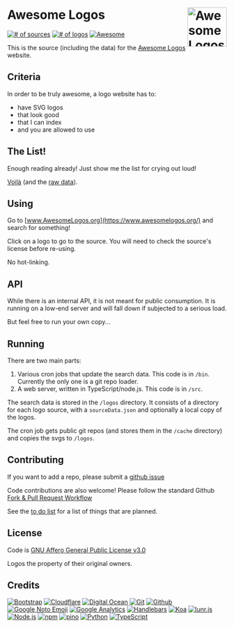 
# Awesome Logos [<img alt="AwesomeLogos Logo" src="https://www.awesomelogos.org/favicon.svg" height="90" align="right" />](https://www.awesomelogos.org/)

[![# of sources](https://img.shields.io/badge/dynamic/json.svg?label=sources&url=https%3A%2F%2Fwww.awesomelogos.org%2Fstatus.json&query=%24.sourcecount)](https://www.awesomelogos.org/sources/index.html)
[![# of logos](https://img.shields.io/badge/dynamic/json.svg?label=logos&url=https%3A%2F%2Fwww.awesomelogos.org%2Fstatus.json&query=%24.imagecount)](https://www.awesomelogos.org/)
[![Awesome](https://awesome.re/badge.svg)](https://awesome.re)

This is the source (including the data) for the [Awesome Logos](https://www.awesomelogos.org/) website.

## Criteria

In order to be truly awesome, a logo website has to:
 * have SVG logos
 * that look good
 * that I can index
 * and you are allowed to use
 
## The List!

Enough reading already!  Just show me the list for crying out loud!
 
[Voilà](https://www.awesomelogos.org/sources/index.html) (and the [raw data](https://github.com/VectorLogoZone/awesome-logos/blob/master/data/gitrepos.yaml)).

## Using

Go to [www.AwesomeLogos.org](https://www.awesomelogos.org/) and search for something!

Click on a logo to go to the source.  You will need to check the source's license before re-using.

No hot-linking.

## API

While there is an internal API, it is not meant for public consumption.  It is running on a low-end
server and will fall down if subjected to a serious load.

But feel free to run your own copy...

## Running

There are two main parts: 

 1. Various cron jobs that update the search data.  This code is in `/bin`.  Currently the only one is a git repo loader.
 2. A web server, written in TypeScript/node.js.  This code is in `/src`.

The search data is stored in the `/logos` directory.  It consists of a directory for each 
logo source, with a `sourceData.json` and optionally a local copy of the logos.

The cron job gets public git repos (and stores them in the `/cache` directory) and copies the svgs to `/logos`.

## Contributing

If you want to add a repo, please submit a [github issue](https://github.com/VectorLogoZone/awesome-logos/issues/new)

Code contributions are also welcome!  Please follow the standard Github [Fork & Pull Request Workflow](https://gist.github.com/Chaser324/ce0505fbed06b947d962)

See the [to do list](TODO.md) for a list of things that are planned.

## License

Code is [GNU Affero General Public License v3.0](LICENSE.txt)

Logos the property of their original owners.

## Credits

[![Bootstrap](https://www.vectorlogo.zone/logos/getbootstrap/getbootstrap-ar21.svg)](http://getbootstrap.com/ "HTML/CSS Framework")
[![Cloudflare](https://www.vectorlogo.zone/logos/cloudflare/cloudflare-ar21.svg)](https://www.cloudflare.com/ "CDN")
[![Digital Ocean](https://www.vectorlogo.zone/logos/digitalocean/digitalocean-ar21.svg)](https://www.digitalocean.com/ "Hosting")
[![Git](https://www.vectorlogo.zone/logos/git-scm/git-scm-ar21.svg)](https://git-scm.com/ "Version control")
[![Github](https://www.vectorlogo.zone/logos/github/github-ar21.svg)](https://github.com/ "Code hosting")
[![Google Noto Emoji](https://www.vectorlogo.zone/logos/google/google-ar21.svg)](https://github.com/googlei18n/noto-emoji "Favicon")
[![Google Analytics](https://www.vectorlogo.zone/logos/google_analytics/google_analytics-ar21.svg)](https://www.google.com/analytics "Traffic Measurement")
[![Handlebars](https://www.vectorlogo.zone/logos/handlebarsjs/handlebarsjs-ar21.svg)](http://handlebarsjs.com/ "Templating")
[![Koa](https://www.vectorlogo.zone/logos/koajs/koajs-ar21.svg)](https://koajs.com/ "Web framework")
[![lunr.js](https://www.vectorlogo.zone/logos/lunrjs/lunrjs-ar21.svg)](https://lunrjs.com/ "Full-text search")
[![Node.js](https://www.vectorlogo.zone/logos/nodejs/nodejs-ar21.svg)](https://nodejs.org/ "Application Server")
[![npm](https://www.vectorlogo.zone/logos/npmjs/npmjs-ar21.svg)](https://www.npmjs.com/ "JS Package Management")
[![pino](https://www.vectorlogo.zone/logos/getpinoio/getpinoio-ar21.svg)](https://www.getpino.io/ "Logging")
[![Python](https://www.vectorlogo.zone/logos/python/python-ar21.svg)](https://www.python.org/ "data load script")
[![TypeScript](https://www.vectorlogo.zone/logos/typescriptlang/typescriptlang-ar21.svg)](https://www.typescriptlang.org/ "Programming Language")

